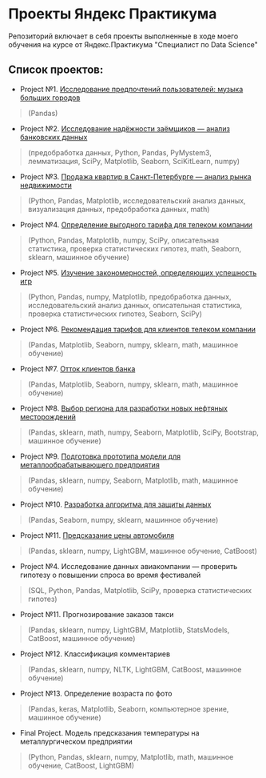 # Проекты Яндекс Практикума
Репозиторий включает в себя проекты выполненные в ходе моего обучения на курсе от Яндекс.Практикума "Специалист по Data Science"

## Список проектов:

* Project №1. [Исследование предпочтений пользователей: музыка больших городов](https://github.com/IAMelnik/Y.P/blob/main/Project%20%23%201.ipynb)
> (Pandas)

* Project №2. [Исследование надёжности заёмщиков — анализ банковских данных](https://github.com/IAMelnik/Y.P/blob/main/Project%20%232.ipynb)
> (предобработка данных, Python, Pandas, PyMystem3, лемматизация, SciPy, Matplotlib, Seaborn, SciKitLearn, numpy)

* Project №3. [Продажа квартир в Санкт-Петербурге — анализ рынка недвижимости](https://github.com/IAMelnik/Y.P/blob/main/Project%20%233.ipynb)
> (Python, Pandas, Matplotlib, исследовательский анализ данных, визуализация данных, предобработка данных, math)

* Project №4. [Определение выгодного тарифа для телеком компании](https://github.com/IAMelnik/Y.P/blob/main/Project%20%234.ipynb)
> (Python, Pandas, Matplotlib, numpy, SciPy, описательная статистика, проверка статистических гипотез, math, Seaborn, sklearn, машинное обучение)

* Project №5. [Изучение закономерностей, определяющих успешность игр](https://github.com/IAMelnik/Y.P/blob/main/Project%20%235.ipynb)
> (Python, Pandas, numpy, Matplotlib, предобработка данных, исследовательский анализ данных, описательная статистика, проверка статистических гипотез, Seaborn, SciPy)

* Project №6. [Рекомендация тарифов для клиентов телеком компании](https://github.com/IAMelnik/Y.P/blob/main/Project%20%236.ipynb)
> (Pandas, Matplotlib, Seaborn, numpy, sklearn, math, машинное обучение)

* Project №7. [Отток клиентов банка](https://github.com/IAMelnik/Y.P/blob/main/Project%20%237.ipynb)
> (Pandas, Matplotlib, Seaborn, numpy, sklearn, math, машинное обучение)

* Project №8. [Выбор региона для разработки новых нефтяных месторождений](https://github.com/IAMelnik/Y.P/blob/main/Project%20%238.ipynb)
> (Pandas, sklearn, math, numpy, Seaborn, Matplotlib, SciPy, Bootstrap, машинное обучение)

* Project №9. [Подготовка прототипа модели для металлообрабатывающего предприятия](https://github.com/IAMelnik/Y.P/blob/main/Project%20%239.ipynb)
> (Pandas, sklearn, numpy, Seaborn, Matplotlib, math, машинное обучение)

* Project №10. [Разработка алгоритма для защиты данных](https://github.com/IAMelnik/Y.P/blob/main/Project%20%2310.ipynb)
> (Pandas, Seaborn, numpy, sklearn, машинное обучение)

* Project №11. [Предсказание цены автомобиля](https://github.com/IAMelnik/Y.P/blob/main/Project%20%2311.ipynb)
> (Pandas, sklearn, numpy, LightGBM, машинное обучение, CatBoost)

* Project №4. Исследование данных авиакомпании — проверить гипотезу о повышении спроса во время фестивалей
> (SQL, Python, Pandas, Matplotlib, SciPy, проверка статистических гипотез)

* Project №11. Прогнозирование заказов такси
> (Pandas, sklearn, numpy, LightGBM, Matplotlib, StatsModels, CatBoost, машинное обучение)

* Project №12. Классификация комментариев
> (Pandas, sklearn, numpy, NLTK, LightGBM, CatBoost, машинное обучение)

* Project №13. Определение возраста по фото
> (Pandas, keras, Matplotlib, Seaborn, компьютерное зрение, машинное обучение)

* Final Project. Модель предсказания температуры на металлургическом предприятии
> (Python, Pandas, sklearn, numpy, Matplotlib, math, машинное обучение, CatBoost, LightGBM)
